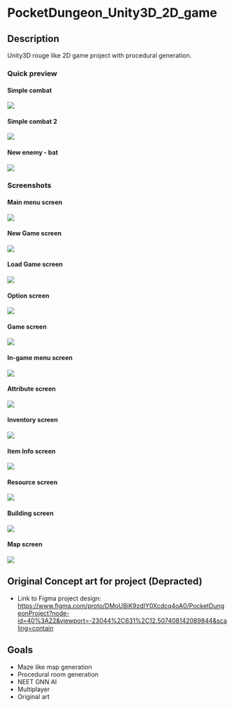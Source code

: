 # PocketDungeon_Unity3D_2D_game
## Description
Unity3D rouge like 2D game project with procedural generation.

### Quick preview

#### Simple combat
<img src="./readme/Gif/combat.gif">

#### Simple combat 2
<img src="./readme/Gif/enemy_skull.gif">

#### New enemy - bat
<img src="./readme/Gif/enemy_bat2.gif">

### Screenshots
#### Main menu screen
<img src="./readme/screenshots/sh_4.png">

#### New Game screen
<img src="./readme/screenshots/sh_5.png">

#### Load Game screen
<img src="./readme/screenshots/sh_6.png">

#### Option screen
<img src="./readme/screenshots/sh_7.png">

#### Game screen
<img src="./readme/screenshots/sh_1.png">

#### In-game menu screen
<img src="./readme/screenshots/sh_11.png">

#### Attribute screen
<img src="./readme/screenshots/sh_8.png">

#### Inventory screen
<img src="./readme/screenshots/sh_9.png">

#### Item Info screen
<img src="./readme/screenshots/sh_10.png">

#### Resource screen
<img src="./readme/screenshots/sh_2.png">

#### Building screen
<img src="./readme/screenshots/sh_0.png">

#### Map screen
<img src="./readme/screenshots/sh_3.png">


## Original Concept art for project (Depracted)
- Link to Figma project design: https://www.figma.com/proto/DMoUBiK9zdIY0Xcdcq4oA0/PocketDungeonProject?node-id=40%3A22&viewport=-23044%2C631%2C12.507408142089844&scaling=contain
## Goals
- Maze like map generation
- Procedural room generation
- NEET GNN AI
- Multiplayer
- Original art
